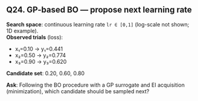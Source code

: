 ## Q24. GP-based BO — propose next learning rate
**Search space**: continuous learning rate `lr ∈ [0,1]` (log-scale not shown; 1D example).  
**Observed trials** (loss):  
- x₁=0.10 → y₁=0.441  
- x₂=0.50 → y₂=0.774  
- x₃=0.90 → y₃=0.620  

**Candidate set**: 0.20, 0.60, 0.80

**Ask**: Following the BO procedure with a GP surrogate and EI acquisition (minimization), which candidate should be sampled next?